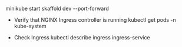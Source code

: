 minikube start
skaffold dev --port-forward

- Verify that NGINX Ingress controller is running
  kubectl get pods -n kube-system

- Check Ingress
  kubectl describe ingress ingress-service
